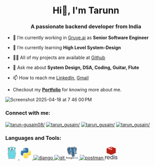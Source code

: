 <h1 align="center">Hi👋,  I'm Tarunn</h1>
<h3 align="center">A passionate backend developer from India</h3>

- 🔭 I’m currently working in [Gruve.ai](https://www.gruve.ai/) as **Senior Software Engineer**

- 🌱 I’m currently learning **High Level System-Design**

- 👨‍💻 All of my projects are available at [Github](https://github.com/tarunngusain08)

- 💬 Ask me about **System Design, DSA, Coding, Guitar, Flute**

- 📫 How to reach me [LinkedIn](https://www.linkedin.com/in/tarunngusain08/), [Gmail](mailto:tarunngusain@gmail.com)

- Checkout my [**Portfolio**](https://portfolio-ishhyoboytaruns-projects.vercel.app/) for knowing more about me.

<img width="300" alt="Screenshot 2025-04-18 at 7 46 00 PM" src="https://github.com/user-attachments/assets/5d802173-db27-4676-8e7a-12946d294c27" />

<h3 align="left">Connect with me:</h3>
<p align="left">
<a href="https://www.linkedin.com/in/tarunngusain/" target="blank"><img align="center" src="https://raw.githubusercontent.com/rahuldkjain/github-profile-readme-generator/master/src/images/icons/Social/linked-in-alt.svg" alt="tarun-gusain08/" height="30" width="40" /></a>
<a href="https://www.leetcode.com/tarun_gusain/" target="blank"><img align="center" src="https://raw.githubusercontent.com/rahuldkjain/github-profile-readme-generator/master/src/images/icons/Social/leet-code.svg" alt="tarun_gusain/" height="30" width="40" /></a>
<a href="https://auth.geeksforgeeks.org/user/tarun_gusain/" target="blank"><img align="center" src="https://raw.githubusercontent.com/rahuldkjain/github-profile-readme-generator/master/src/images/icons/Social/geeks-for-geeks.svg" alt="tarun_gusain/" height="30" width="40" /></a>
<a href="https://x.com/tarunngusain08" target="blank"><img align="center" src="https://raw.githubusercontent.com/rahuldkjain/github-profile-readme-generator/master/src/images/icons/Social/twitter.svg" alt="tarun_gusain/" height="30" width="40" /></a>
</p>

<h3 align="left">Languages and Tools: </h3>
<p align="left"> 
  
  <a href="https://golang.org" target="_blank" rel="noreferrer"> <img src="https://raw.githubusercontent.com/devicons/devicon/master/icons/go/go-original.svg" alt="go" width="40" height="40"/> </a> 
  <a href="https://www.python.org" target="_blank" rel="noreferrer"> <img src="https://raw.githubusercontent.com/devicons/devicon/master/icons/python/python-original.svg" alt="python" width="40" height="40"/> </a> 
  <a href="https://www.djangoproject.com/" target="_blank" rel="noreferrer"> <img src="https://cdn.worldvectorlogo.com/logos/django.svg" alt="django" width="40" height="40"/> </a> 
   <a href="https://git-scm.com/" target="_blank" rel="noreferrer"> <img src="https://www.vectorlogo.zone/logos/git-scm/git-scm-icon.svg" alt="git" width="40" height="40"/> </a> 
  <a href="https://www.postgresql.org" target="_blank" rel="noreferrer"> <img src="https://raw.githubusercontent.com/devicons/devicon/master/icons/postgresql/postgresql-original-wordmark.svg" alt="postgresql" width="40" height="40"/> </a> 
  <a href="https://postman.com" target="_blank" rel="noreferrer"> <img src="https://www.vectorlogo.zone/logos/getpostman/getpostman-icon.svg" alt="postman" width="40" height="40"/> </a> 
  <a href="https://redis.io" target="_blank" rel="noreferrer"> <img src="https://raw.githubusercontent.com/devicons/devicon/master/icons/redis/redis-original-wordmark.svg" alt="redis" width="40" height="40"/> </a> 
</p>
